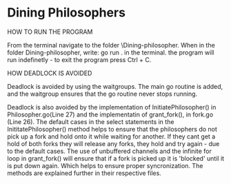 # Dining Philosophers

HOW TO RUN THE PROGRAM 

From the terminal navigate to the folder \Dining-philosopher. 
When in the folder Dining-philosopher, write: go run . in the terminal. 
the program will run indefinetly - to exit the program press Ctrl + C. 


HOW DEADLOCK IS AVOIDED 

Deadlock is avoided by using the waitgroups. The main go routine is added, and the waitgroup
ensures that the go routine never stops running.

Deadlock is also avoided by the implementation of InitiatePhilosopher() in Philosopher.go(Line 27) and the implementatin of grant_fork(), in fork.go (Line 26). The default cases in the select statements in the InititatePhilosopher() method helps to ensure that the philosophers do not pick up a fork and hold onto it while waiting for another. If they cant get a hold of both forks they will release any forks, they hold and try again  - due to the default cases. The use of unbuffered channels and the infinite for loop in grant_fork() will ensure that if a fork is picked up it is 'blocked' until it is put down again. Which helps to ensure proper syncronization. The methods are explained further in their respective files.
